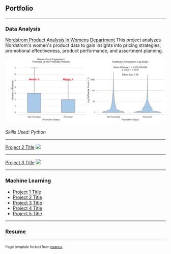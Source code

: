 ## Portfolio

---

### Data Analysis

[Nordstrom Product Analysis in Womens Department](/pdf/Nordstrom_Product_Data_Analysis.html)
This project analyzes Nordstrom's women's product data to gain insights into pricing strategies, promotional effectiveness, product performance, and assortment planning.

<img src="images/nordstrom_thumb.png?raw=true"/>

<br>
<br><i> Skills Used: Python </i>

---
[Project 2 Title](/pdf/sample_presentation.pdf)
<img src="images/dummy_thumbnail.jpg?raw=true"/>

---
[Project 3 Title](http://example.com/)
<img src="images/dummy_thumbnail.jpg?raw=true"/>

---

### Machine Learning

- [Project 1 Title](http://example.com/)
- [Project 2 Title](http://example.com/)
- [Project 3 Title](http://example.com/)
- [Project 4 Title](http://example.com/)
- [Project 5 Title](http://example.com/)

---

### Resume



---
<p style="font-size:11px">Page template forked from <a href="https://github.com/evanca/quick-portfolio">evanca</a></p>
<!-- Remove above link if you don't want to attibute -->
